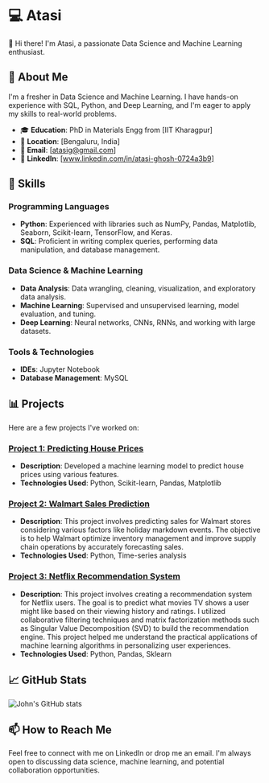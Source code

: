 # 💻 Atasi

👋 Hi there! I'm Atasi, a passionate Data Science and Machine Learning enthusiast.

## 🌟 About Me

I'm a fresher in Data Science and Machine Learning. I have hands-on experience with SQL, Python, and Deep Learning, and I'm eager to apply my skills to real-world problems.

- 🎓 **Education**: PhD in Materials Engg from [IIT Kharagpur]
- 📍 **Location**: [Bengaluru, India]
- 📧 **Email**: [atasig@gmail.com]
- 🔗 **LinkedIn**: [www.linkedin.com/in/atasi-ghosh-0724a3b9]

## 🚀 Skills

### Programming Languages
- **Python**: Experienced with libraries such as NumPy, Pandas, Matplotlib, Seaborn, Scikit-learn, TensorFlow, and Keras.
- **SQL**: Proficient in writing complex queries, performing data manipulation, and database management.

### Data Science & Machine Learning
- **Data Analysis**: Data wrangling, cleaning, visualization, and exploratory data analysis.
- **Machine Learning**: Supervised and unsupervised learning, model evaluation, and tuning.
- **Deep Learning**: Neural networks, CNNs, RNNs, and working with large datasets.

### Tools & Technologies
- **IDEs**: Jupyter Notebook
- **Database Management**: MySQL

## 📊 Projects

Here are a few projects I've worked on:

### [Project 1: Predicting House Prices](https://github.com/atasighosh/Atasi.git)
- **Description**: Developed a machine learning model to predict house prices using various features.
- **Technologies Used**: Python, Scikit-learn, Pandas, Matplotlib

### [Project 2: Walmart Sales Prediction](https://github.com/yourusername/customer-segmentation)
- **Description**: This project involves predicting sales for Walmart stores considering various factors like holiday markdown events. The objective is to help Walmart optimize inventory management and improve supply chain operations by accurately forecasting sales. 
- **Technologies Used**: Python, Time-series analysis

### [Project 3: Netflix Recommendation System](https://github.com/yourusername/sentiment-analysis)
- **Description**: This project involves creating a recommendation system for Netflix users. The goal is to predict what movies TV shows a user might like based on their viewing history and ratings. I utilized collaborative filtering techniques and matrix factorization methods such as Singular Value Decomposition (SVD) to build the recommendation engine. This project helped me understand the practical applications of machine learning algorithms in personalizing user experiences.
- **Technologies Used**: Python, Pandas, Sklearn

## 📈 GitHub Stats

![John's GitHub stats](https://github-readme-stats.vercel.app/api?username=yourusername&show_icons=true&theme=radical)

## 📫 How to Reach Me

Feel free to connect with me on LinkedIn or drop me an email. I'm always open to discussing data science, machine learning, and potential collaboration opportunities.


